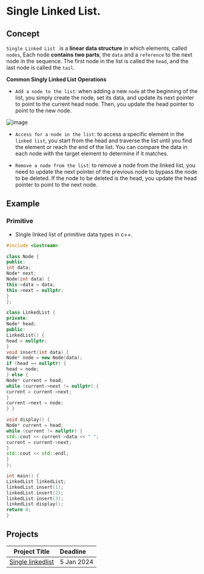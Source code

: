 # Single Linked List.

## Concept 

`Single Linked List ` is a **linear data structure** in which elements, called `nodes`, Each node **contains two parts**, the `data` and a `reference` to the next node in the sequence. The first node in the list is called the `head`, and the last node is called the `tail`.

**Common Singly Linked List Operations**

* `Add a node to the list`: when adding a new `node` at the beginning of the list, you simply create the node, set its data, and update its next pointer to point 
  to the current head node. Then, you update the head pointer to point to the new node.
      
![image](https://github.com/SAFCSP-Team/data-structures-and-algorithms-bootcamp/assets/148945652/5e0c1f75-9400-473f-a647-5d3f20268785)


* `Access for a node in the list`: to access a specific element in the `linked list`, you start from the head and traverse the list until you find the element or 
  reach the end of the list. You can compare the data in each node with the target element to determine if it matches.

* `Remove a node from the list`: to remove a node from the linked list, you need to update the next pointer of the previous node to bypass the node to be deleted. If the node to be deleted 
  is the head, you update the head pointer to point to the next node.
  
## Example 

### Primitive 

* Single linked list of primitive data types in c++.
```c++
#include <iostream>

class Node {
public:
int data;
Node* next;
Node(int data) {
this->data = data;
this->next = nullptr;
}
};

class LinkedList {
private:
Node* head;
public:
LinkedList() {
head = nullptr;
}
void insert(int data) {
Node* node = new Node(data);
if (head == nullptr) {
head = node;
} else {
Node* current = head;
while (current->next != nullptr) {
current = current->next;
}
current->next = node;
} }

void display() {
Node* current = head;
while (current != nullptr) {
std::cout << current->data << " ";
current = current->next;
}
std::cout << std::endl;
}
};

int main() {
LinkedList linkedList;
linkedList.insert(1);
linkedList.insert(2);
linkedList.insert(3);
linkedList.display();
return 0;
}

```

## Projects
| Project Title | Deadline |
|:-----------:|:-------------|
| [Single linkedlist](https://github.com/SAFCSP-Team/single-linked-list) | 5 Jan 2024 | 
